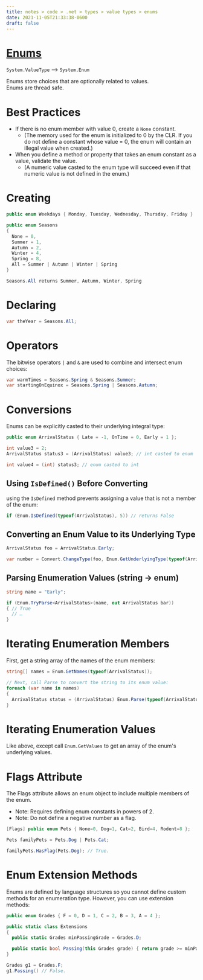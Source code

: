 ```yaml
---
title: notes > code > .net > types > value types > enums
date: 2021-11-05T21:33:38-0600
draft: false
---
```

# [Enums](https://docs.microsoft.com/en-us/dotnet/api/system.enum?view=net-6.0)
`System.ValueType` –> `System.Enum`  

Enums store choices that are optionally related to values.  
Enums are thread safe.

# Best Practices
- If there is no enum member with value 0, create a `None` constant.
  - (The memory used for the enum is initialized to 0 by the CLR. If you do not define a constant whose value = 0, the enum will contain an illegal value when created.)
- When you define a method or property that takes an enum constant as a value, validate the value.
  - (A numeric value casted to the enum type will succeed even if that numeric value is not defined in the enum.)

# Creating
```cs
public enum Weekdays { Monday, Tuesday, Wednesday, Thursday, Friday }

public enum Seasons
{
  None = 0,
  Summer = 1,
  Autumn = 2,
  Winter = 4,
  Spring = 8,
  All = Summer | Autumn | Winter | Spring
}

Seasons.All returns Summer, Autumn, Winter, Spring
```
# Declaring
```cs
var theYear = Seasons.All;
```
# Operators
The bitwise operators `|` and `&` are used to combine and intersect enum choices:
```cs
var warmTimes = Seasons.Spring & Seasons.Summer;
var startingOnEquinox = Seasons.Spring | Seasons.Autumn;
```

# Conversions
Enums can be explicitly casted to their underlying integral type:
```cs
public enum ArrivalStatus { Late = -1, OnTime = 0, Early = 1 };

int value3 = 2;
ArrivalStatus status3 = (ArrivalStatus) value3; // int casted to enum

int value4 = (int) status3; // enum casted to int
```

## Using `IsDefined()` Before Converting
using the `IsDefined` method prevents assigning a value that is not a member of the enum:
```cs
if (Enum.IsDefined(typeof(ArrivalStatus), 5)) // returns False
```

## Converting an Enum Value to its Underlying Type
```cs
ArrivalStatus foo = ArrivalStatus.Early;

var number = Convert.ChangeType(foo, Enum.GetUnderlyingType(typeof(ArrivalStatus))); // number is 1.
```

## Parsing Enumeration Values (string -> enum)
```cs
string name = "Early";

if (Enum.TryParse<ArrivalStatus>(name, out ArrivalStatus bar)) 
{ // True
  // …
}
```

# Iterating Enumeration Members
First, get a string array of the names of the enum members:
```cs
string[] names = Enum.GetNames(typeof(ArrivalStatus));

// Next, call Parse to convert the string to its enum value:
foreach (var name in names) 
{
  ArrivalStatus status = (ArrivalStatus) Enum.Parse(typeof(ArrivalStatus), name);
}
```

# Iterating Enumeration Values
Like above, except call `Enum.GetValues` to get an array of the enum's underlying values.

# Flags Attribute
The Flags attribute allows an enum object to include multiple members of the enum.
- Note: Requires defining enum constants in powers of 2.
- Note: Do not define a negative number as a flag.

```cs
[Flags] public enum Pets { None=0, Dog=1, Cat=2, Bird=4, Rodent=8 };

Pets familyPets = Pets.Dog | Pets.Cat;

familyPets.HasFlag(Pets.Dog); // True.
```

# Enum Extension Methods
Enums are defined by language structures so you cannot define custom methods for an enumeration type. However, you can use extension methods:

```cs
public enum Grades { F = 0, D = 1, C = 2, B = 3, A = 4 };

public static class Extensions 
{
  public static Grades minPassingGrade = Grades.D;

  public static bool Passing(this Grades grade) { return grade >= minPassing; }
}

Grades g1 = Grades.F;
g1.Passing() // False.
```